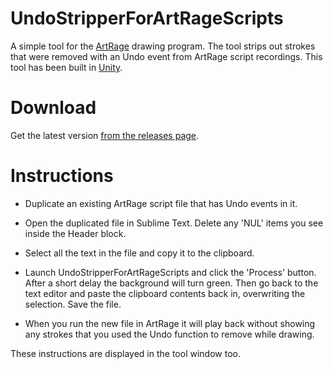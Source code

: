# UndoStripperForArtRageScripts
A simple tool for the [ArtRage](https://www.artrage.com/) drawing program. The tool strips out strokes that were removed with an Undo event from ArtRage script recordings. This tool has been built in [Unity](https://unity3d.com/).

# Download

Get the latest version [from the releases page](https://github.com/bitbutter/UndoStripperForArtRageScripts/releases).

# Instructions

* Duplicate an existing ArtRage script file that has Undo events in it.

* Open the duplicated file in Sublime Text. Delete any 'NUL' items you see inside the Header block.

* Select all the text in the file and copy it to the clipboard.

* Launch UndoStripperForArtRageScripts and click the 'Process' button. After a short delay the background will turn green. Then go back to the text editor and paste the clipboard contents back in, overwriting the selection. Save the file.

* When you run the new file in ArtRage it will play back without showing any strokes that you used the Undo function to remove while drawing.

These instructions are displayed in the tool window too.
